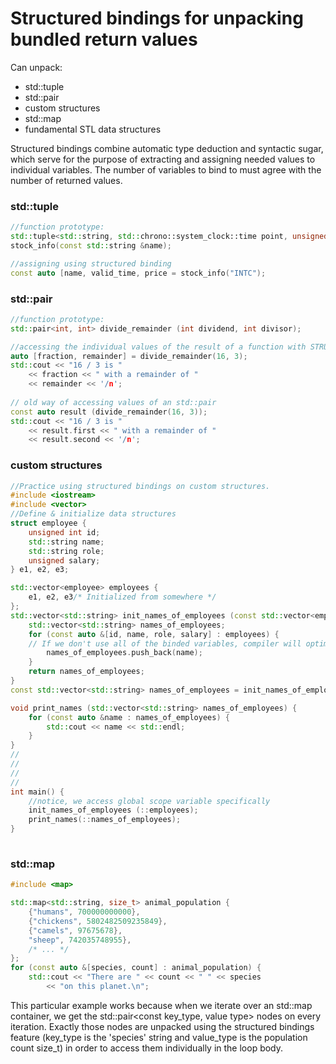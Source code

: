 # Structured bindings for unpacking bundled return values
Can unpack:
- std::tuple
- std::pair
- custom structures
- std::map
- fundamental STL data structures

Structured bindings combine automatic type deduction and syntactic sugar, which serve for the purpose of extracting and assigning needed values to individual variables. The number of variables to bind to must agree with the number of returned values.

### std::tuple
```C++
//function prototype:
std::tuple<std::string, std::chrono::system_clock::time point, unsigned>
stock_info(const std::string &name);

//assigning using structured binding
const auto [name, valid_time, price = stock_info("INTC");
```
### std::pair
```C++
//function prototype:
std::pair<int, int> divide_remainder (int dividend, int divisor);

//accessing the individual values of the result of a function with STRUCTURED BINDING
auto [fraction, remainder] = divide_remainder(16, 3);
std::cout << "16 / 3 is "
	<< fraction << " with a remainder of "
	<< remainder << '/n';
		  
// old way of accessing values of an std::pair
const auto result (divide_remainder(16, 3));
std::cout << "16 / 3 is "
	<< result.first << " with a remainder of "
	<< result.second << '/n';
```
### custom structures
```C++
//Practice using structured bindings on custom structures.
#include <iostream>
#include <vector>
//Define & initialize data structures
struct employee {
	unsigned int id;
	std::string name;
	std::string role;
	unsigned salary;
} e1, e2, e3;

std::vector<employee> employees {
	e1, e2, e3/* Initialized from somewhere */
};
std::vector<std::string> init_names_of_employees (const std::vector<employee> employees) {
	std::vector<std::string> names_of_employees;
	for (const auto &[id, name, role, salary] : employees) {
	// If we don't use all of the binded variables, compiler will optimize it out and will not bind values to unused variables.
		names_of_employees.push_back(name);
	}
	return names_of_employees;
}
const std::vector<std::string> names_of_employees = init_names_of_employees(::employees);

void print_names (std::vector<std::string> names_of_employees) {
    for (const auto &name : names_of_employees) {
        std::cout << name << std::endl;
    }
}
//
//
//
//
int main() {
	//notice, we access global scope variable specifically
	init_names_of_employees (::employees);
    print_names(::names_of_employees);
}
	
```
### std::map
```C++
#include <map>

std::map<std::string, size_t> animal_population {
	{"humans", 700000000000},
	{"chickens", 5802482509235849},
	{"camels", 97675678},
	"sheep", 742035748955},
	/* ... */
};
for (const auto &[species, count] : animal_population) {
	std::cout << "There are " << count << " " << species
		<< "on this planet.\n";
```
This particular example works because when we iterate over an std::map container, we get the std::pair<const key_type, value type> nodes on every iteration.
Exactly those nodes are unpacked using the structured bindings feature (key_type is the 'species' string and value_type is the population count size_t) in order to access them individually in the loop body.
